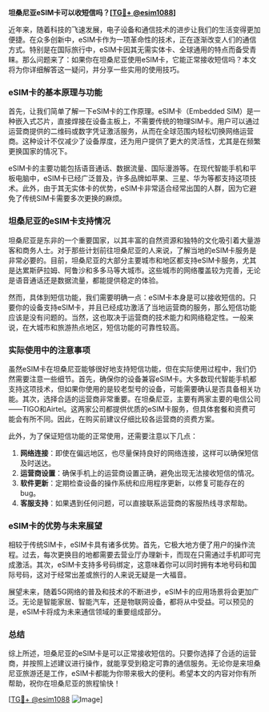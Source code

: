 **坦桑尼亚eSIM卡可以收短信吗？[[TG💪+ @esim1088](https://t.me/s/esim1088)]**

近年来，随着科技的飞速发展，电子设备和通信技术的进步让我们的生活变得更加便捷。在众多创新中，eSIM卡作为一项革命性的技术，正在逐渐改变人们的通信方式。特别是在国际旅行中，eSIM卡因其无需实体卡、全球通用的特点而备受青睐。那么问题来了：如果你在坦桑尼亚使用eSIM卡，它能正常接收短信吗？本文将为你详细解答这一疑问，并分享一些实用的使用技巧。

### eSIM卡的基本原理与功能

首先，让我们简单了解一下eSIM卡的工作原理。eSIM卡（Embedded SIM）是一种嵌入式芯片，直接焊接在设备主板上，不需要传统的物理SIM卡。用户可以通过运营商提供的二维码或数字凭证激活服务，从而在全球范围内轻松切换网络运营商。这种设计不仅减少了设备厚度，还为用户提供了更大的灵活性，尤其是在频繁更换国家的情况下。

eSIM卡的主要功能包括语音通话、数据流量、国际漫游等。在现代智能手机和平板电脑中，eSIM卡已经广泛普及，许多品牌如苹果、三星、华为等都支持这项技术。此外，由于其无实体卡的优势，eSIM卡非常适合经常出国的人群，因为它避免了传统SIM卡需要多次更换的麻烦。

### 坦桑尼亚的eSIM卡支持情况

坦桑尼亚是东非的一个重要国家，以其丰富的自然资源和独特的文化吸引着大量游客和商务人士。对于那些计划前往坦桑尼亚的人来说，了解当地的eSIM卡服务是非常必要的。目前，坦桑尼亚的大部分主要城市和地区都支持eSIM卡服务，尤其是达累斯萨拉姆、阿鲁沙和多多马等大城市。这些城市的网络覆盖较为完善，无论是语音通话还是数据流量，都能提供稳定的体验。

然而，具体到短信功能，我们需要明确一点：eSIM卡本身是可以接收短信的。只要你的设备支持eSIM卡，并且已经成功激活了当地运营商的服务，那么短信功能应该是没有问题的。当然，这也取决于运营商的技术能力和网络稳定性。一般来说，在大城市和旅游热点地区，短信功能的可靠性较高。

### 实际使用中的注意事项

虽然eSIM卡在坦桑尼亚能够很好地支持短信功能，但在实际使用过程中，我们仍然需要注意一些细节。首先，确保你的设备兼容eSIM卡。大多数现代智能手机都支持这项技术，但如果你使用的是较老型号的设备，可能需要确认是否具备相关功能。其次，选择合适的运营商非常重要。在坦桑尼亚，主要有两家主要的电信公司——TIGO和Airtel。这两家公司都提供优质的eSIM卡服务，但具体套餐和资费可能会有所不同。因此，在购买前建议仔细比较各运营商的资费方案。

此外，为了保证短信功能的正常使用，还需要注意以下几点：

1. **网络连接**：即使在偏远地区，也尽量保持良好的网络连接，这样可以确保短信及时送达。
2. **运营商设置**：确保手机上的运营商设置正确，避免出现无法接收短信的情况。
3. **软件更新**：定期检查设备的操作系统和应用程序更新，以修复可能存在的bug。
4. **客服支持**：如果遇到任何问题，可以直接联系运营商的客服热线寻求帮助。

### eSIM卡的优势与未来展望

相较于传统SIM卡，eSIM卡具有诸多优势。首先，它极大地方便了用户的操作流程。过去，每次更换目的地都需要去营业厅办理新卡，而现在只需通过手机即可完成激活。其次，eSIM卡支持多号码绑定，这意味着你可以同时拥有本地号码和国际号码，这对于经常出差或旅行的人来说无疑是一大福音。

展望未来，随着5G网络的普及和技术的不断进步，eSIM卡的应用场景将会更加广泛。无论是智能家居、智能汽车，还是物联网设备，都将从中受益。可以预见的是，eSIM卡将成为未来通信领域的重要组成部分。

### 总结

综上所述，坦桑尼亚的eSIM卡是可以正常接收短信的。只要你选择了合适的运营商，并按照上述建议进行操作，就能享受到稳定可靠的通信服务。无论你是来坦桑尼亚旅游还是工作，eSIM卡都能为你带来极大的便利。希望本文的内容对你有所帮助，祝你在坦桑尼亚的旅程愉快！

[[TG💪+ @esim1088](https://t.me/s/esim1088) ![Image](https://i.postimg.cc/4NQfJmqS/Snipaste-2025-05-13-00-14-12.png)]